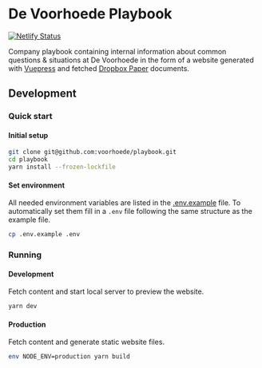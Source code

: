 # De Voorhoede Playbook
[![Netlify Status][netlify-icon]][netlify]

Company playbook containing internal information about common questions & situations at De Voorhoede in the form of a website generated with [Vuepress](https://vuepress.vuejs.org/) and fetched [Dropbox Paper](https://www.dropbox.com/paper) documents.

## Development

### Quick start
#### Initial setup
```sh
git clone git@github.com:voorhoede/playbook.git
cd playbook
yarn install --frozen-lockfile
```

#### Set environment
All needed environment variables are listed in the [.env.example](.env.example) file. To automatically set them fill in a `.env` file following the same structure as the example file.
```sh
cp .env.example .env
```

### Running
#### Development
Fetch content and start local server to preview the website.
```sh
yarn dev
```

#### Production
Fetch content and generate static website files.
```sh
env NODE_ENV=production yarn build
```

[netlify]: https://app.netlify.com/sites/voorhoede-playbook/deploys
[netlify-icon]: https://api.netlify.com/api/v1/badges/6cb9ad83-2aee-4233-9ed3-62d0fa799b9f/deploy-status
